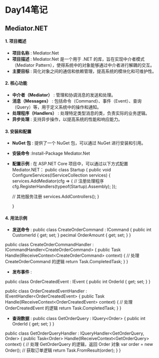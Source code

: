 # Day14笔记

## Mediator.NET

#### 1. **项目概述**

* **项目名称** : Mediator.Net
* **项目描述** : Mediator.Net 是一个用于 .NET 的库，旨在实现中介者模式（Mediator Pattern），使得系统中的对象能够通过中介者进行解耦的交互。
* **主要目标** : 简化对象之间的通信和依赖管理，提高系统的模块化和可维护性。

#### 2. **核心功能**

* **中介者（Mediator）** : 管理和协调消息的发送和处理。
* **消息（Messages）** : 包括命令（Command）、事件（Event）、查询（Query）等，用于定义系统中的操作和通知。
* **处理程序（Handlers）** : 处理特定类型消息的类，负责实际的业务逻辑。
* **异步处理** : 支持异步操作，以提高系统的性能和响应能力。
#### 3. **安装和配置**

* **NuGet 包** : 提供了一个 NuGet 包，可以通过 NuGet 进行安装和引用。
* **安装命令** :Install-Package Mediator.Net
* **配置示例** : 在 ASP.NET Core 项目中，可以通过以下方式配置 Mediator.NET：
  public class Startup
  {
  public void ConfigureServices(IServiceCollection services)
  {
  services.AddMediator(cfg =&gt;
  {
  // 注册处理程序
  cfg.RegisterHandlers(typeof(Startup).Assembly);
  });
  
  // 其他服务注册
  services.AddControllers();
  }
  
  }

#### 4. **用法示例**

* **发送命令** :
  public class CreateOrderCommand : ICommand
  {
  public int CustomerId { get; set; }
  pecimal OrderAmount { get; set; }
  }

public class CreateOrderCommandHandler : ICommandHandler&lt;CreateOrderCommand&gt;
{
public Task Handle(IReceiveContext&lt;CreateOrderCommand&gt; context)
{
// 处理 CreateOrderCommand 的逻辑
return Task.CompletedTask;
}
}

* **发布事件** :

public class OrderCreatedEvent : IEvent
{
public int OrderId { get; set; }
}

public class OrderCreatedEventHandler : IEventHandler&lt;OrderCreatedEvent&gt;
{
public Task Handle(IReceiveContext&lt;OrderCreatedEvent&gt; context)
{
// 处理 OrderCreatedEvent 的逻辑
return Task.CompletedTask;
}
}

* **查询数据** :
  public class GetOrderQuery : IQuery&lt;Order&gt;
  {
  public int OrderId { get; set; }
  }

public class GetOrderQueryHandler : IQueryHandler&lt;GetOrderQuery, Order&gt;
{
public Task&lt;Order&gt; Handle(IReceiveContext&lt;GetOrderQuery&gt; context)
{
// 处理 GetOrderQuery 的逻辑，返回 Order 对象
var order = new Order(); // 获取订单逻辑
return Task.FromResult(order);
}
}





